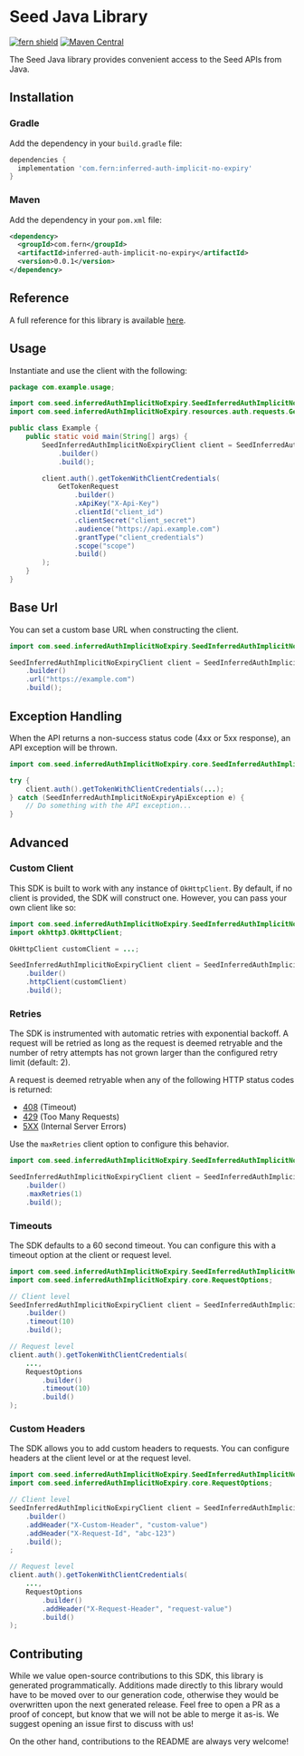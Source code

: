 # Seed Java Library

[![fern shield](https://img.shields.io/badge/%F0%9F%8C%BF-Built%20with%20Fern-brightgreen)](https://buildwithfern.com?utm_source=github&utm_medium=github&utm_campaign=readme&utm_source=Seed%2FJava)
[![Maven Central](https://img.shields.io/maven-central/v/com.fern/inferred-auth-implicit-no-expiry)](https://central.sonatype.com/artifact/com.fern/inferred-auth-implicit-no-expiry)

The Seed Java library provides convenient access to the Seed APIs from Java.

## Installation

### Gradle

Add the dependency in your `build.gradle` file:

```groovy
dependencies {
  implementation 'com.fern:inferred-auth-implicit-no-expiry'
}
```

### Maven

Add the dependency in your `pom.xml` file:

```xml
<dependency>
  <groupId>com.fern</groupId>
  <artifactId>inferred-auth-implicit-no-expiry</artifactId>
  <version>0.0.1</version>
</dependency>
```

## Reference

A full reference for this library is available [here](./reference.md).

## Usage

Instantiate and use the client with the following:

```java
package com.example.usage;

import com.seed.inferredAuthImplicitNoExpiry.SeedInferredAuthImplicitNoExpiryClient;
import com.seed.inferredAuthImplicitNoExpiry.resources.auth.requests.GetTokenRequest;

public class Example {
    public static void main(String[] args) {
        SeedInferredAuthImplicitNoExpiryClient client = SeedInferredAuthImplicitNoExpiryClient
            .builder()
            .build();

        client.auth().getTokenWithClientCredentials(
            GetTokenRequest
                .builder()
                .xApiKey("X-Api-Key")
                .clientId("client_id")
                .clientSecret("client_secret")
                .audience("https://api.example.com")
                .grantType("client_credentials")
                .scope("scope")
                .build()
        );
    }
}
```

## Base Url

You can set a custom base URL when constructing the client.

```java
import com.seed.inferredAuthImplicitNoExpiry.SeedInferredAuthImplicitNoExpiryClient;

SeedInferredAuthImplicitNoExpiryClient client = SeedInferredAuthImplicitNoExpiryClient
    .builder()
    .url("https://example.com")
    .build();
```

## Exception Handling

When the API returns a non-success status code (4xx or 5xx response), an API exception will be thrown.

```java
import com.seed.inferredAuthImplicitNoExpiry.core.SeedInferredAuthImplicitNoExpiryApiException;

try {
    client.auth().getTokenWithClientCredentials(...);
} catch (SeedInferredAuthImplicitNoExpiryApiException e) {
    // Do something with the API exception...
}
```

## Advanced

### Custom Client

This SDK is built to work with any instance of `OkHttpClient`. By default, if no client is provided, the SDK will construct one. 
However, you can pass your own client like so:

```java
import com.seed.inferredAuthImplicitNoExpiry.SeedInferredAuthImplicitNoExpiryClient;
import okhttp3.OkHttpClient;

OkHttpClient customClient = ...;

SeedInferredAuthImplicitNoExpiryClient client = SeedInferredAuthImplicitNoExpiryClient
    .builder()
    .httpClient(customClient)
    .build();
```

### Retries

The SDK is instrumented with automatic retries with exponential backoff. A request will be retried as long
as the request is deemed retryable and the number of retry attempts has not grown larger than the configured
retry limit (default: 2).

A request is deemed retryable when any of the following HTTP status codes is returned:

- [408](https://developer.mozilla.org/en-US/docs/Web/HTTP/Status/408) (Timeout)
- [429](https://developer.mozilla.org/en-US/docs/Web/HTTP/Status/429) (Too Many Requests)
- [5XX](https://developer.mozilla.org/en-US/docs/Web/HTTP/Status/500) (Internal Server Errors)

Use the `maxRetries` client option to configure this behavior.

```java
import com.seed.inferredAuthImplicitNoExpiry.SeedInferredAuthImplicitNoExpiryClient;

SeedInferredAuthImplicitNoExpiryClient client = SeedInferredAuthImplicitNoExpiryClient
    .builder()
    .maxRetries(1)
    .build();
```

### Timeouts

The SDK defaults to a 60 second timeout. You can configure this with a timeout option at the client or request level.

```java
import com.seed.inferredAuthImplicitNoExpiry.SeedInferredAuthImplicitNoExpiryClient;
import com.seed.inferredAuthImplicitNoExpiry.core.RequestOptions;

// Client level
SeedInferredAuthImplicitNoExpiryClient client = SeedInferredAuthImplicitNoExpiryClient
    .builder()
    .timeout(10)
    .build();

// Request level
client.auth().getTokenWithClientCredentials(
    ...,
    RequestOptions
        .builder()
        .timeout(10)
        .build()
);
```

### Custom Headers

The SDK allows you to add custom headers to requests. You can configure headers at the client level or at the request level.

```java
import com.seed.inferredAuthImplicitNoExpiry.SeedInferredAuthImplicitNoExpiryClient;
import com.seed.inferredAuthImplicitNoExpiry.core.RequestOptions;

// Client level
SeedInferredAuthImplicitNoExpiryClient client = SeedInferredAuthImplicitNoExpiryClient
    .builder()
    .addHeader("X-Custom-Header", "custom-value")
    .addHeader("X-Request-Id", "abc-123")
    .build();
;

// Request level
client.auth().getTokenWithClientCredentials(
    ...,
    RequestOptions
        .builder()
        .addHeader("X-Request-Header", "request-value")
        .build()
);
```

## Contributing

While we value open-source contributions to this SDK, this library is generated programmatically.
Additions made directly to this library would have to be moved over to our generation code,
otherwise they would be overwritten upon the next generated release. Feel free to open a PR as
a proof of concept, but know that we will not be able to merge it as-is. We suggest opening
an issue first to discuss with us!

On the other hand, contributions to the README are always very welcome!